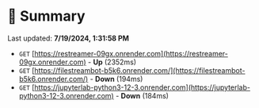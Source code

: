 # 📖 Summary
Last updated: **7/19/2024, 1:31:58 PM**

- `GET` [https://restreamer-09gx.onrender.com](https://restreamer-09gx.onrender.com) - **Up** (2352ms)
- `GET` [https://filestreambot-b5k6.onrender.com/](https://filestreambot-b5k6.onrender.com/) - **Down** (194ms)
- `GET` [https://jupyterlab-python3-12-3.onrender.com](https://jupyterlab-python3-12-3.onrender.com) - **Down** (184ms)
